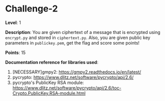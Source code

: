 # Challenge-2

**Level**: 1  
  
**Description**: You are given ciphertext of a message that is encrypted using `encrypt.py` and stored in `ciphertext.py`. Also, you are given public key parameters in `publickey.pem`, get the flag and score some points!  
  
**Points**: 15  
  

**Documentation reference for libraries used**:
1. [NECESSARY]gmpy2: https://gmpy2.readthedocs.io/en/latest/
2. pycrypto: https://www.dlitz.net/software/pycrypto/api/2.6/
3. pycrypto's PublicKey RSA module: https://www.dlitz.net/software/pycrypto/api/2.6/toc-Crypto.PublicKey.RSA-module.html
